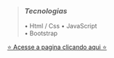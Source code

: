 >### *Tecnologias*
> • Html / Css
> • JavaScript
<br> • Bootstrap

[⭐ Acesse a pagina clicando aqui ⭐](https://robertodev3.github.io/pokedex)
